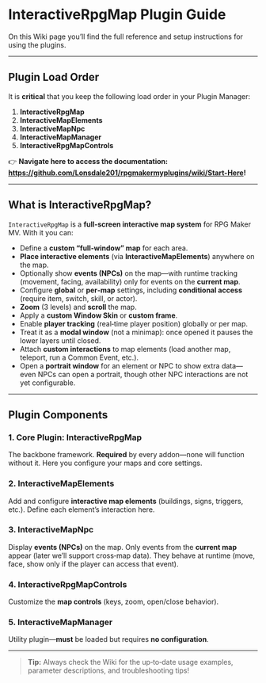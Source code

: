 # InteractiveRpgMap Plugin Guide

On this Wiki page you’ll find the full reference and setup instructions for using the plugins.

---

## Plugin Load Order

It is **critical** that you keep the following load order in your Plugin Manager:

1. **InteractiveRpgMap**  
2. **InteractiveMapElements**  
3. **InteractiveMapNpc**  
4. **InteractiveMapManager**  
5. **InteractiveRpgMapControls**  

👉 **Navigate here to access the documentation:**  
**https://github.com/Lonsdale201/rpgmakermyplugins/wiki/Start-Here!**

---

## What is InteractiveRpgMap?

`InteractiveRpgMap` is a **full‑screen interactive map system** for RPG Maker MV.  With it you can:

- Define a **custom “full‑window” map** for each area.
- **Place interactive elements** (via **InteractiveMapElements**) anywhere on the map.
- Optionally show **events (NPCs)** on the map—with runtime tracking (movement, facing, availability) only for events on the **current map**.
- Configure **global** or **per‑map** settings, including **conditional access** (require item, switch, skill, or actor).
- **Zoom** (3 levels) and **scroll** the map.
- Apply a **custom Window Skin** or **custom frame**.
- Enable **player tracking** (real‑time player position) globally or per map.
- Treat it as a **modal window** (not a minimap): once opened it pauses the lower layers until closed.
- Attach **custom interactions** to map elements (load another map, teleport, run a Common Event, etc.).
- Open a **portrait window** for an element or NPC to show extra data—even NPCs can open a portrait, though other NPC interactions are not yet configurable.

---

## Plugin Components

### 1. Core Plugin: **InteractiveRpgMap**  
The backbone framework. **Required** by every addon—none will function without it. Here you configure your maps and core settings.

### 2. InteractiveMapElements  
Add and configure **interactive map elements** (buildings, signs, triggers, etc.). Define each element’s interaction here.

### 3. InteractiveMapNpc  
Display **events (NPCs)** on the map. Only events from the **current map** appear (later we’ll support cross‑map data). They behave at runtime (move, face, show only if the player can access that event).

### 4. InteractiveRpgMapControls  
Customize the **map controls** (keys, zoom, open/close behavior).

### 5. InteractiveMapManager  
Utility plugin—**must** be loaded but requires **no configuration**.

---

> **Tip:** Always check the Wiki for the up‑to‑date usage examples, parameter descriptions, and troubleshooting tips!
